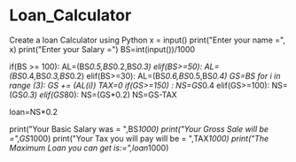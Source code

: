 # Loan_Calculator
Create a loan Calculator using Python
x = input()
print("Enter your name =", x)
print("Enter your Salary =")
BS=int(input())/1000

if(BS >= 100):
    AL=(BS*0.5,BS*0.2,BS*0.3)
elif(BS>=50):
    AL=(BS*0.4,BS*0.3,BS*0.2)
elif(BS>=30):
    AL=(BS*0.6,BS*0.5,BS*0.4)
GS=BS
for i in range (3):
    GS += (AL(i))
TAX=0
if(GS>=150) :
    NS=GS*0.4
elif(GS>=100):
    NS=(GS*0.3)
elif(GS*80):
    NS=(GS*0.2)
NS=GS-TAX

loan=NS*0.2

print("Your Basic Salary was = ",BS*1000)
print("Your Gross Sale will be =",GS*1000)
print("Your Tax you will pay will be = ",TAX*1000)
print("The Maximum Loan you can get is:=",loan*1000)






